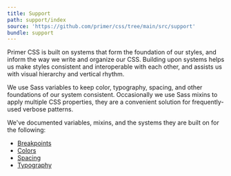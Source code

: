 ```yaml
---
title: Support
path: support/index
source: 'https://github.com/primer/css/tree/main/src/support'
bundle: support
---
```



Primer CSS is built on systems that form the foundation of our styles, and inform the way we write and organize our CSS. Building upon systems helps us make styles consistent and interoperable with each other, and assists us with visual hierarchy and vertical rhythm.

We use Sass variables to keep color, typography, spacing, and other foundations of our system consistent. Occasionally we use Sass mixins to apply multiple CSS properties, they are a convenient solution for frequently-used verbose patterns.

We've documented variables, mixins, and the systems they are built on for the following:

- [Breakpoints](/support/breakpoints)
- [Colors](/support/color-system)
- [Spacing](/support/spacing)
- [Typography](/support/typography)
